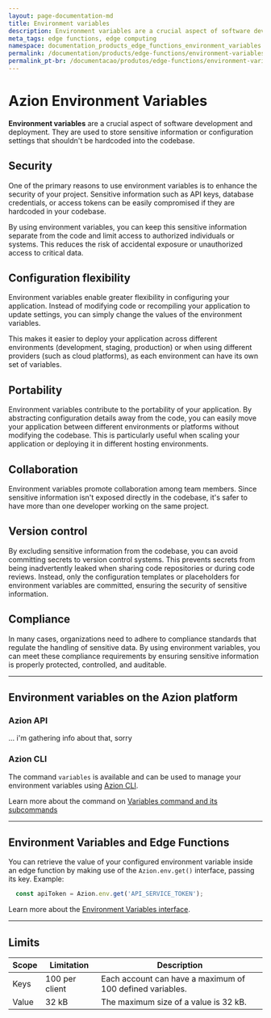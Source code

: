 ```yaml
---
layout: page-documentation-md
title: Environment variables
description: Environment variables are a crucial aspect of software development and deployment. They are used to store sensitive information or configuration settings that shouldn't be hardcoded into the codebase.
meta_tags: edge functions, edge computing
namespace: documentation_products_edge_functions_environment_variables
permalink: /documentation/products/edge-functions/environment-variables/
permalink_pt-br: /documentacao/produtos/edge-functions/environment-variables/
---
```


# Azion Environment Variables

**Environment variables** are a crucial aspect of software development and deployment. They are used to store sensitive information or configuration settings that shouldn't be hardcoded into the codebase.

## Security

One of the primary reasons to use environment variables is to enhance the security of your project. Sensitive information such as API keys, database credentials, or access tokens can be easily compromised if they are hardcoded in your codebase.

By using environment variables, you can keep this sensitive information separate from the code and limit access to authorized individuals or systems. This reduces the risk of accidental exposure or unauthorized access to critical data.

## Configuration flexibility

Environment variables enable greater flexibility in configuring your application. Instead of modifying code or recompiling your application to update settings, you can simply change the values of the environment variables.

This makes it easier to deploy your application across different environments (development, staging, production) or when using different providers (such as cloud platforms), as each environment can have its own set of variables.

## Portability

Environment variables contribute to the portability of your application. By abstracting configuration details away from the code, you can easily move your application between different environments or platforms without modifying the codebase. This is particularly useful when scaling your application or deploying it in different hosting environments.

## Collaboration

Environment variables promote collaboration among team members. Since sensitive information isn't exposed directly in the codebase, it's safer to have more than one developer working on the same project.

## Version control

By excluding sensitive information from the codebase, you can avoid committing secrets to version control systems. This prevents secrets from being inadvertently leaked when sharing code repositories or during code reviews. Instead, only the configuration templates or placeholders for environment variables are committed, ensuring the security of sensitive information.

## Compliance

In many cases, organizations need to adhere to compliance standards that regulate the handling of sensitive data. By using environment variables, you can meet these compliance requirements by ensuring sensitive information is properly protected, controlled, and auditable.

---

## Environment variables on the Azion platform

### Azion API

... i'm gathering info about that, sorry

### Azion CLI

The command `variables` is available and can be used to manage your environment variables using [Azion CLI](https://www.azion.com/en/documentation/products/cli/).

Learn more about the command on [Variables command and its subcommands](https://www.azion.com/en/documentation/products/cli/variables/)

---

## Environment Variables and Edge Functions

You can retrieve the value of your configured environment variable inside an edge function by making use of the `Azion.env.get()` interface, passing its key. Example:

```javascript
  const apiToken = Azion.env.get('API_SERVICE_TOKEN');
```

Learn more about the [Environment Variables interface](https://www.azion.com/en/documentation/products/edge-application/edge-functions/runtime/api-reference/variables/).

---

## Limits

| Scope | Limitation | Description |
| - | - | - |
| Keys | 100 per client | Each account can have a maximum of 100 defined variables. |  
| Value | 32 kB | The maximum size of a value is 32 kB. |
